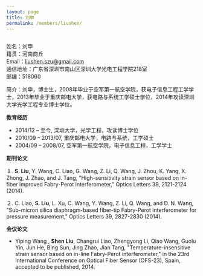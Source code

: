 ```yaml
---
layout: page
title: 刘申
permalink: /members/liushen/
---
```


<a href="{{ site.baseurl }}/members/liushen/">
<img class="member-avatar"　src="{{ site.baseurl }}/images/liushen93x124.jpg">
</a>


姓名：刘申<br/>
籍贯：河南商丘<br/>
Email：liushen.szu@gmail.com<br/>
通信地址：广东省深圳市南山区深圳大学光电工程学院218室<br/>
邮编：518060<br/>

简介：刘申，博士生，2008年毕业于空军第一航空学院，获电子信息工程工学学士，2013年毕业于重庆邮电大学，获电路与系统工学硕士学位，2014年攻读深圳大学光学工程专业博士学位。

**教育经历**

+	2014/12 – 至今,     深圳大学，光学工程，攻读博士学位
+	2010/09 – 2013/07, 重庆邮电大学，电路与系统，工学硕士
+	2004/09 – 2008/07, 空军第一航空学院，电子信息工程，工学学士

**期刊论文**

１.	**S. Liu**, Y. Wang, C. Liao, G. Wang, Z. Li, Q. Wang, J. Zhou, K. Yang, X. Zhong, J. Zhao, and J. Tang, "High-sensitivity strain sensor based on in-fiber improved Fabry-Perot interferometer," Optics Letters 39, 2121-2124 (2014).

２.	C. Liao, **S. Liu**, L. Xu, C. Wang, Y. Wang, Z. Li, Q. Wang, and D. N. Wang, "Sub-micron silica diaphragm-based fiber-tip Fabry-Perot interferometer for pressure measurement," Optics Letters 39, 2827-2830 (2014).

**会议论文**
 
+ Yiping Wang , **Shen Liu**, Changrui Liao, Zhengyong Li, Qiao Wang, Guolu Yin, Jun He, Bing Sun, Jing Zhao, Jian Tang, "Temperature-insensitive strain sensor based on in-line Fabry-Perot interferometer," in the 23rd International Conference on Optical Fiber Sensor (OFS-23), Spain, accepted to be published, 2014.

